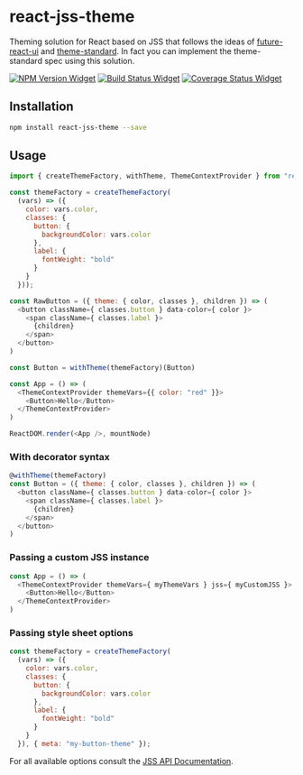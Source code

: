 # react-jss-theme

Theming solution for React based on JSS that follows the ideas of
[future-react-ui](https://github.com/nikgraf/future-react-ui) and
[theme-standard](https://github.com/theme-standard/spec). In fact
you can implement the theme-standard spec using this solution.

[![NPM Version Widget]][npm version]
[![Build Status Widget]][build status]
[![Coverage Status Widget]][coverage status]

## Installation

```sh
npm install react-jss-theme --save
```

## Usage

```javascript
import { createThemeFactory, withTheme, ThemeContextProvider } from "react-jss-theme"

const themeFactory = createThemeFactory(
  (vars) => ({
    color: vars.color,
    classes: {
      button: {
        backgroundColor: vars.color
      },
      label: {
        fontWeight: "bold"
      }
    }
  }));

const RawButton = ({ theme: { color, classes }, children }) => (
  <button className={ classes.button } data-color={ color }>
    <span className={ classes.label }>
      {children}
    </span>
  </button>
)

const Button = withTheme(themeFactory)(Button)

const App = () => (
  <ThemeContextProvider themeVars={{ color: "red" }}>
    <Button>Hello</Button>
  </ThemeContextProvider>
)

ReactDOM.render(<App />, mountNode)
```

### With decorator syntax

```javascript
@withTheme(themeFactory)
const Button = ({ theme: { color, classes }, children }) => (
  <button className={ classes.button } data-color={ color }>
    <span className={ classes.label }>
      {children}
    </span>
  </button>
)
```

### Passing a custom JSS instance

```javascript
const App = () => (
  <ThemeContextProvider themeVars={ myThemeVars } jss={ myCustomJSS }>
    <Button>Hello</Button>
  </ThemeContextProvider>
)
```

### Passing style sheet options

```javascript
const themeFactory = createThemeFactory(
  (vars) => ({
    color: vars.color,
    classes: {
      button: {
        backgroundColor: vars.color
      },
      label: {
        fontWeight: "bold"
      }
    }
  }), { meta: "my-button-theme" });
```

For all available options consult the [JSS API Documentation](https://github.com/cssinjs/jss/blob/master/docs/js-api.md#create-style-sheet-with-namespaces-enabled).

[npm version]: https://www.npmjs.com/package/react-jss-theme

[npm version widget]: https://img.shields.io/npm/v/react-jss-theme.svg?style=flat-square

[build status]: https://travis-ci.org/wikiwi/react-jss-theme

[build status widget]: https://img.shields.io/travis/wikiwi/react-jss-theme/master.svg?style=flat-square

[coverage status]: https://coveralls.io/github/wikiwi/react-jss-theme?branch=master

[coverage status widget]: https://img.shields.io/coveralls/wikiwi/react-jss-theme/master.svg?style=flat-square
